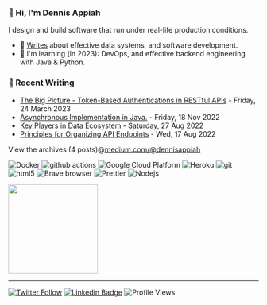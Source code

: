 ### 👋 Hi, I'm Dennis Appiah

I design and build software that run under real-life production conditions.

- 📝 [Writes](https://medium.com/@dennisappiah) about effective data systems, and software development.
- 🌱 I'm learning (in 2023): DevOps, and effective backend engineering with Java & Python.
<!-- - 💻 [Building]() - Currently building my personal blogging site -->
### 📝 Recent Writing

<!-- writing starts -->
* [The Big Picture - Token-Based Authentications in RESTful APIs](https://medium.com/@dennisappiah/the-big-picture-token-based-authentications-in-restful-apis-1dfe97c28bee) - Friday, 24 March 2023
* [Asynchronous Implementation in Java.](https://medium.com/@dennisappiah/asynchronicity-implementation-in-java-part-1-4690398aa424) - Friday, 18 Nov 2022
* [Key Players in Data Ecosystem](https://medium.com/@dennisappiah/key-players-in-data-ecosystem-e6dc574004b) - Saturday, 27 Aug 2022
* [Principles for Organizing API Endpoints](https://medium.com/@dennisappiah/principles-for-organizing-api-endpoints-895b6e5efe3) - Wed, 17 Aug 2022

View the archives (4 posts)@[medium.com/@dennisappiah](https://medium.com/@dennisappiah)
<div align="left">
<p>
  <img alt="Docker" src="https://img.shields.io/badge/-Docker-46a2f1?style=flat-square&logo=docker&logoColor=white" />
  <img alt="github actions" src="https://img.shields.io/badge/-Github_Actions-2088FF?style=flat-square&logo=github-actions&logoColor=white" />
  <img alt="Google Cloud Platform" src="https://img.shields.io/badge/-Google_Cloud_Platform-1a73e8?style=flat-square&logo=google-cloud&logoColor=white" />
  <img alt="Heroku" src="https://img.shields.io/badge/-Heroku-430098?style=flat-square&logo=heroku&logoColor=white" />
  <img alt="git" src="https://img.shields.io/badge/-Git-F05032?style=flat-square&logo=git&logoColor=white" />
  <img alt="html5" src="https://img.shields.io/badge/-HTML5-E34F26?style=flat-square&logo=html5&logoColor=white" />
  <img alt="Brave browser" src="https://img.shields.io/badge/-Brave_Browser-FB542B?style=flat-square&logo=brave&logoColor=white" />
  <img alt="Prettier" src="https://img.shields.io/badge/-Prettier-F7B93E?style=flat-square&logo=prettier&logoColor=white" />
  <img alt="Nodejs" src="https://img.shields.io/badge/-Nodejs-43853d?style=flat-square&logo=Node.js&logoColor=white" />
</p>

<a href="https://github.com/anuraghazra/github-readme-stats">
  <img height="180px" align="center" src="https://github-readme-stats.vercel.app/api?username=dennisappiahALX&show_icons=true&theme=jolly&layout=compact" />
</a>
<!-- <a href="https://github.com/anuraghazra/convoychat">
  <img height="180px" align="center" src="https://github-readme-stats.vercel.app/api/top-langs/?username=dennisappiahALX&langs_count=8&theme=jolly&layout=compact" />
</a> -->
</div>

<!-- writing ends -->
--- 
[![Twitter Follow](https://img.shields.io/twitter/follow/dennisapiah?label=Follow&style=social)](https://twitter.com/dennisapiah)
[![Linkedin Badge](https://img.shields.io/badge/-LinkedIn-0e76a8?style=flat-square&logo=Linkedin&logoColor=white)](https://www.linkedin.com/in/dennisappiah)
![Profile Views](https://gpvc.arturio.dev/dennisappiahALX)

